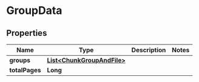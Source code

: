 

# GroupData


## Properties

| Name | Type | Description | Notes |
|------------ | ------------- | ------------- | -------------|
|**groups** | [**List&lt;ChunkGroupAndFile&gt;**](ChunkGroupAndFile.md) |  |  |
|**totalPages** | **Long** |  |  |



